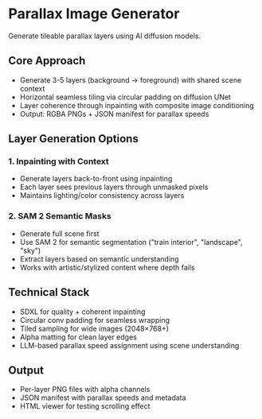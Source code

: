 # Parallax Image Generator

Generate tileable parallax layers using AI diffusion models.

## Core Approach
- Generate 3-5 layers (background → foreground) with shared scene context
- Horizontal seamless tiling via circular padding on diffusion UNet
- Layer coherence through inpainting with composite image conditioning
- Output: RGBA PNGs + JSON manifest for parallax speeds

## Layer Generation Options

### 1. Inpainting with Context
- Generate layers back-to-front using inpainting
- Each layer sees previous layers through unmasked pixels  
- Maintains lighting/color consistency across layers

### 2. SAM 2 Semantic Masks
- Generate full scene first
- Use SAM 2 for semantic segmentation ("train interior", "landscape", "sky")
- Extract layers based on semantic understanding
- Works with artistic/stylized content where depth fails

## Technical Stack
- SDXL for quality + coherent inpainting
- Circular conv padding for seamless wrapping
- Tiled sampling for wide images (2048×768+)
- Alpha matting for clean layer edges
- LLM-based parallax speed assignment using scene understanding

## Output
- Per-layer PNG files with alpha channels
- JSON manifest with parallax speeds and metadata
- HTML viewer for testing scrolling effect